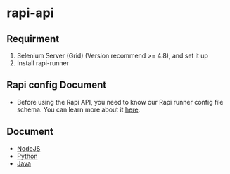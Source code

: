 # rapi-api
## Requirment
1. Selenium Server (Grid) (Version recommend >= 4.8), and set it up
2. Install rapi-runner
## Rapi config Document
* Before using the Rapi API, you need to know our Rapi runner config file schema. You can learn more about it [here](https://hackmd.io/@Rapi/BJfoKmKmh).
## Document
* [NodeJS](https://hackmd.io/@Rapi/ryRE3mtQn)
* [Python](https://hackmd.io/@Rapi/BJins7t72)
* [Java]()
